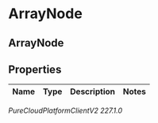 # ArrayNode

## ArrayNode

## Properties

|Name | Type | Description | Notes|
|------------ | ------------- | ------------- | -------------|



_PureCloudPlatformClientV2 227.1.0_
